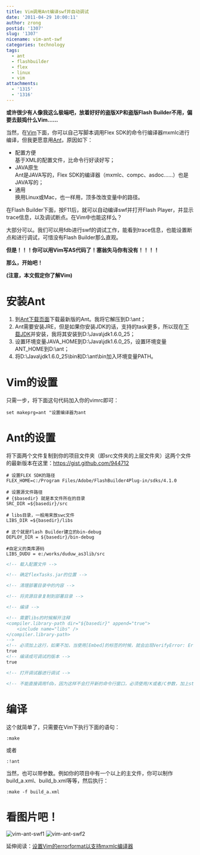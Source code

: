 ```yaml
---
title: Vim调用Ant编译swf并自动调试
date: '2011-04-29 10:00:11'
author: zrong
postid: '1307'
slug: '1307'
nicename: vim-ant-swf
categories: technology
tags:
  - ant
  - flashbuilder
  - flex
  - linux
  - vim
attachments:
  - '1315'
  - '1316'
---
```


**或许很少有人像我这么极端吧，放着好好的盗版XP和盗版Flash Builder不用，偏要去鼓捣什么Vim……**

当然，在[Vim](http://www.vim.org)下面，你可以自己写脚本调用Flex SDK的命令行编译器mxmlc进行编译，但我更愿意用[Ant](http://ant.apache.org/)，原因如下：

-   配置方便  
    基于XML的配置文件，比命令行好读好写；
-   JAVA原生  
    Ant是JAVA写的，Flex SDK的编译器（mxmlc、compc、asdoc……）也是JAVA写的；
-   通用  
    换用Linux或Mac，也一样用，顶多改改变量中的路径。

在Flash Builder下面，按F11后，就可以自动编译swf并打开Flash Player，并显示trace信息，以及调试断点。在Vim中也能这样么？

大部分可以。我们可以用fdb进行swf的调试工作，能看到trace信息，也能设置断点和进行调试，可惜没有Flash Builder那么直观。  

**但是！！！你可以用Vim写AS代码了！塞翁失马你有没有！！！！**

**那么，开始吧！**

**(注意，本文假定你了解Vim)**  
<!--more-->

# 安装Ant

1.  到[Ant下载页面](http://ant.apache.org/bindownload.cgi)下载最新版的Ant。我将它解压到D:\\ant；
2.  Ant需要安装JRE，但是如果你安装JDK的话，支持的task更多，所以现在[下载JDK](http://www.oracle.com/technetwork/java/javase/downloads/index.html)并安装，我将其安装到D:\\Java\\jdk1.6.0\_25；
3.  设置环境变量JAVA\_HOME到D:\\Java\\jdk1.6.0\_25，设置环境变量ANT\_HOME到D:\\ant；
4.  将D:\\Java\\jdk1.6.0\_25\\bin和D:\\ant\\bin加入环境变量PATH。

# Vim的设置

只需一步，将下面这句代码加入你的vimrc即可：

    set makeprg=ant "设置编译器为ant 

# Ant的设置

将下面两个文件复制到你的项目文件夹（即src文件夹的上层文件夹）这两个文件的最新版本在这里：<https://gist.github.com/944712>

```
# 设置FLEX SDK的路径
FLEX_HOME=c:/Program Files/Adobe/FlashBuilder4Plug-in/sdks/4.1.0

# 设置源文件路径
# {$basedir} 就是本文件所在的目录
SRC_DIR =${basedir}/src

# libs目录，一般用来放swc文件
LIBS_DIR =${basedir}/libs

# 这个就是Flash Builder建立的bin-debug
DEPLOY_DIR = ${basedir}/bin-debug

#自定义的类库源码
LIBS_DUDU = e:/works/duduw_as3lib/src
```

``` XML
<!-- 载入配置文件 -->

<!-- 确定flexTasks.jar的位置 -->

<!-- 清理部署目录中的内容 -->

<!-- 将资源目录复制到部署目录 -->

<!-- 编译 -->

<!-- 需要libs的时候解开注释
<compiler.library-path dir="${basedir}" append="true">
	<include name="libs" />
</compiler.library-path>
-->
<!-- 必须加上这行，如果不加，当使用[Embed]的标签的时候，就会出现VerifyError: Error #1014: 无法找到类 。 原因应该是没有将mx.core包编译进入。官方文档说这个属性默认是true， 不要相信它-->
true
<!-- 编译成可调试的版本 -->
true			

<!-- 打开调试器进行调试 -->

<!-- 不能直接调用fdb，因为这样不会打开新的命令行窗口，必须使用/K或者/C参数，加上start来启动fdb -->
```

# 编译

这个就简单了，只需要在Vim下执行下面的语句：

    :make

或者

    :!ant

当然，也可以带参数。例如你的项目中有一个以上的主文件，你可以制作build\_a.xml、build\_b.xml等等，然后执行：

    :make -f build_a.xml

# 看图片吧！

![vim-ant-swf1][1]
![vim-ant-swf2][2]

延伸阅读：[设置Vim的errorformat以支持mxmlc编译器](http://blog.zengrong.net/post/1423.html "设置Vim的errorformat以支持mxmlc编译器")

[1]: /uploads/2011/04/vim_ant_swf1.png
[2]: /uploads/2011/04/vim_ant_swf2.png
